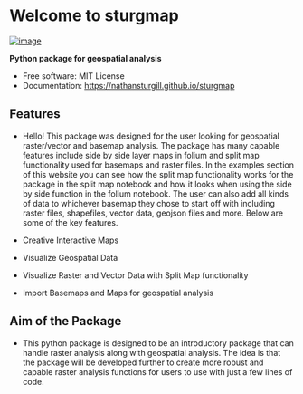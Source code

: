 # Welcome to sturgmap


[![image](https://img.shields.io/pypi/v/sturgmap.svg)](https://pypi.python.org/pypi/sturgmap)


**Python package for geospatial analysis**


-   Free software: MIT License
-   Documentation: <https://nathansturgill.github.io/sturgmap>
    

## Features
-   Hello! This package was designed for the user looking for geospatial raster/vector and basemap analysis. The package has many capable features include side by side layer maps in folium and split map   functionality used for basemaps and raster files. In the examples section of this website you can see how the split map functionality works for the package in the split map notebook and how it looks when using the side by side function in the folium notebook. The user can also add all kinds of data to whichever basemap they chose to start off with including raster files, shapefiles, vector data, geojson files and more. Below are some of the key features.

-   Creative Interactive Maps 
-   Visualize Geospatial Data
-   Visualize Raster and Vector Data with Split Map functionality
-   Import Basemaps and Maps for geospatial analysis

## Aim of the Package
- This python package is designed to be an introductory package that can handle raster analysis along with geospatial analysis. The idea is that the package will be developed further to create more robust and capable raster analysis functions for users to use with just a few lines of code. 